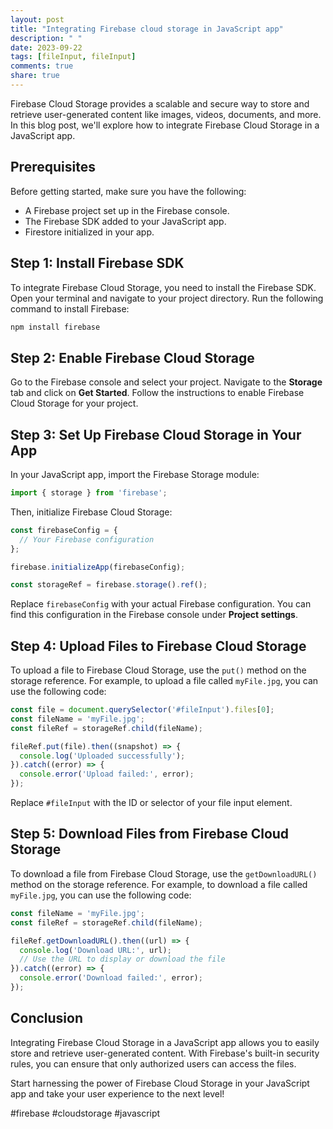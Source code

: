 ```yaml
---
layout: post
title: "Integrating Firebase cloud storage in JavaScript app"
description: " "
date: 2023-09-22
tags: [fileInput, fileInput]
comments: true
share: true
---
```


Firebase Cloud Storage provides a scalable and secure way to store and retrieve user-generated content like images, videos, documents, and more. In this blog post, we'll explore how to integrate Firebase Cloud Storage in a JavaScript app.

## Prerequisites

Before getting started, make sure you have the following:

- A Firebase project set up in the Firebase console.
- The Firebase SDK added to your JavaScript app.
- Firestore initialized in your app.

## Step 1: Install Firebase SDK

To integrate Firebase Cloud Storage, you need to install the Firebase SDK. Open your terminal and navigate to your project directory. Run the following command to install Firebase:

```bash
npm install firebase
```

## Step 2: Enable Firebase Cloud Storage

Go to the Firebase console and select your project. Navigate to the **Storage** tab and click on **Get Started**. Follow the instructions to enable Firebase Cloud Storage for your project.

## Step 3: Set Up Firebase Cloud Storage in Your App

In your JavaScript app, import the Firebase Storage module:

```javascript
import { storage } from 'firebase';
```

Then, initialize Firebase Cloud Storage:

```javascript
const firebaseConfig = {
  // Your Firebase configuration
};

firebase.initializeApp(firebaseConfig);

const storageRef = firebase.storage().ref();
```

Replace `firebaseConfig` with your actual Firebase configuration. You can find this configuration in the Firebase console under **Project settings**.

## Step 4: Upload Files to Firebase Cloud Storage

To upload a file to Firebase Cloud Storage, use the `put()` method on the storage reference. For example, to upload a file called `myFile.jpg`, you can use the following code:

```javascript
const file = document.querySelector('#fileInput').files[0];
const fileName = 'myFile.jpg';
const fileRef = storageRef.child(fileName);

fileRef.put(file).then((snapshot) => {
  console.log('Uploaded successfully');
}).catch((error) => {
  console.error('Upload failed:', error);
});
```

Replace `#fileInput` with the ID or selector of your file input element.

## Step 5: Download Files from Firebase Cloud Storage

To download a file from Firebase Cloud Storage, use the `getDownloadURL()` method on the storage reference. For example, to download a file called `myFile.jpg`, you can use the following code:

```javascript
const fileName = 'myFile.jpg';
const fileRef = storageRef.child(fileName);

fileRef.getDownloadURL().then((url) => {
  console.log('Download URL:', url);
  // Use the URL to display or download the file
}).catch((error) => {
  console.error('Download failed:', error);
});
```

## Conclusion

Integrating Firebase Cloud Storage in a JavaScript app allows you to easily store and retrieve user-generated content. With Firebase's built-in security rules, you can ensure that only authorized users can access the files. 

Start harnessing the power of Firebase Cloud Storage in your JavaScript app and take your user experience to the next level!

#firebase #cloudstorage #javascript